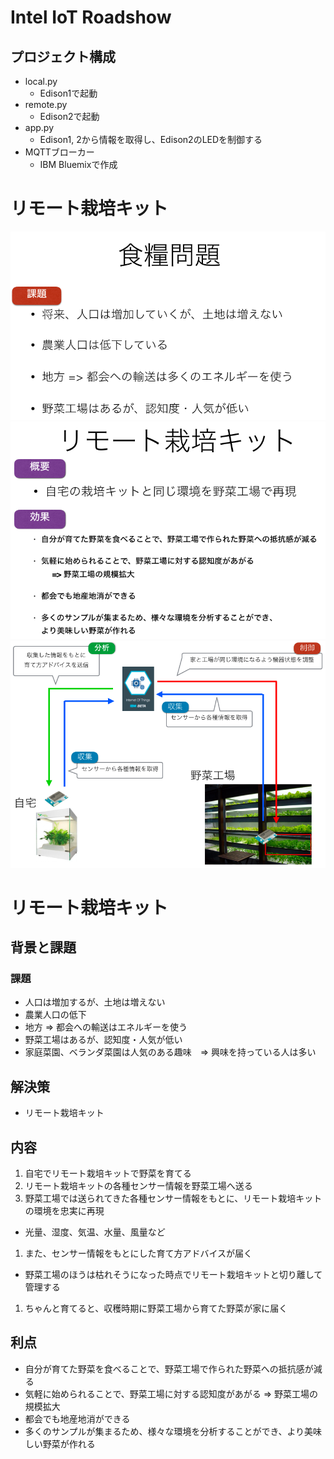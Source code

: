 # Intel IoT Roadshow

## プロジェクト構成

* local.py
  - Edison1で起動
* remote.py
  - Edison2で起動
* app.py
  - Edison1, 2から情報を取得し、Edison2のLEDを制御する
* MQTTブローカー
  - IBM Bluemixで作成

# リモート栽培キット

![スライド1](./keynote/slide1.png)
![スライド2](./keynote/slide2.png)
![スライド3](./keynote/slide3.png)

# リモート栽培キット

## 背景と課題

### 課題

* 人口は増加するが、土地は増えない
* 農業人口の低下
* 地方 => 都会への輸送はエネルギーを使う
* 野菜工場はあるが、認知度・人気が低い
* 家庭菜園、ベランダ菜園は人気のある趣味　=> 興味を持っている人は多い

## 解決策

* リモート栽培キット

## 内容

1. 自宅でリモート栽培キットで野菜を育てる
1. リモート栽培キットの各種センサー情報を野菜工場へ送る
1. 野菜工場では送られてきた各種センサー情報をもとに、リモート栽培キットの環境を忠実に再現
  - 光量、湿度、気温、水量、風量など
1. また、センサー情報をもとにした育て方アドバイスが届く
  - 野菜工場のほうは枯れそうになった時点でリモート栽培キットと切り離して管理する
1. ちゃんと育てると、収穫時期に野菜工場から育てた野菜が家に届く

## 利点

* 自分が育てた野菜を食べることで、野菜工場で作られた野菜への抵抗感が減る
* 気軽に始められることで、野菜工場に対する認知度があがる => 野菜工場の規模拡大
* 都会でも地産地消ができる
* 多くのサンプルが集まるため、様々な環境を分析することができ、より美味しい野菜が作れる

